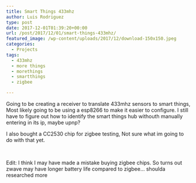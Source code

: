 ```yaml
---
title: Smart Things 433mhz
author: Luis Rodriguez
type: post
date: 2017-12-01T01:39:20+00:00
url: /post/2017/12/01/smart-things-433mhz/
featured_image: /wp-content/uploads/2017/12/download-150x150.jpeg
categories:
  - Projects
tags:
  - 433mhz
  - more things
  - morethings
  - smartthings
  - zigbee

---
```

Going to be creating a receiver to translate 433mhz sensors to smart things, Most likely going to be using a esp8266 to make it easier to configure. I still have to figure out how to identify the smart things hub withouth manually entering in its ip, maybe upnp?

I also bought a CC2530 chip for zigbee testing, Not sure what im going to do with that yet.

&nbsp;

Edit: I think I may have made a mistake buying zigbee chips. So turns out zwave may have longer battery life compared to zigbee&#8230; shoulda researched more

&nbsp;